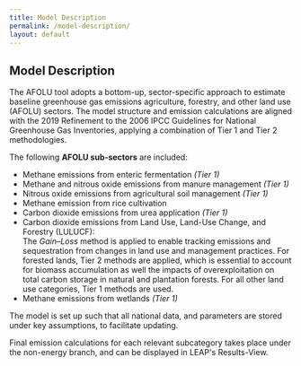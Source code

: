 ```yaml
---
title: Model Description
permalink: /model-description/
layout: default
---
```

## Model Description

The AFOLU tool adopts a bottom-up, sector-specific approach to estimate baseline greenhouse gas emissions  agriculture, forestry, and other land use (AFOLU) sectors. The model structure and emission calculations are aligned with the 2019 Refinement to the 2006 IPCC Guidelines for National Greenhouse Gas Inventories, applying a combination of Tier 1 and Tier 2 methodologies.

The following **AFOLU sub-sectors** are included:

- Methane emissions from enteric fermentation *(Tier 1)*
- Methane and nitrous oxide emissions from manure management *(Tier 1)*
- Nitrous oxide emissions from agricultural soil management *(Tier 1)*
- Methane emission from rice cultivation
- Carbon dioxide emissions from urea application *(Tier 1)*
- Carbon dioxide emissions from Land Use, Land-Use Change, and Forestry (LULUCF):  
  The *Gain–Loss* method is applied to enable tracking emissions and sequestration from changes in land use and management practices. For forested lands, Tier 2 methods are applied, which is essential to account for biomass accumulation as well the impacts of overexploitation on total carbon storage in natural and plantation forests. For all other land use categories, Tier 1 methods are used. 
- Methane emissions from wetlands *(Tier 1)*

  
The model is set up such that all national data, and parameters are stored under key assumptions, to facilitate updating.

Final emission calculations for each relevant subcategory takes place under the non-energy branch, and can be displayed in LEAP's Results-View.
